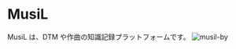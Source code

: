 # MusiL

MusiL は、DTM や作曲の知識記録プラットフォームです。
![musil-by](https://user-images.githubusercontent.com/37304826/94700524-8659fa00-0376-11eb-879f-04801f56fc94.png)
